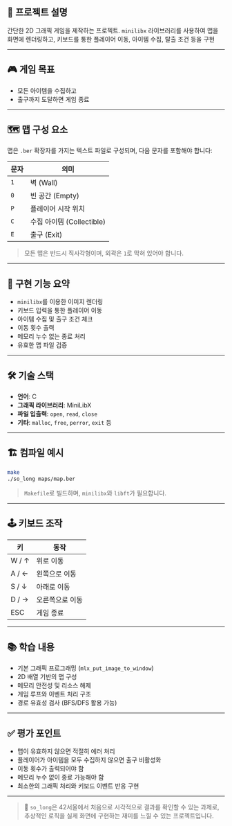 ## 📌 프로젝트 설명

간단한 2D 그래픽 게임을 제작하는 프로젝트. 
`minilibx` 라이브러리를 사용하여 맵을 화면에 렌더링하고, 키보드를 통한 플레이어 이동, 아이템 수집, 탈출 조건 등을 구현

---

## 🎮 게임 목표

- 모든 아이템을 수집하고
- 출구까지 도달하면 게임 종료

---

## 🗺️ 맵 구성 요소

맵은 `.ber` 확장자를 가지는 텍스트 파일로 구성되며, 다음 문자를 포함해야 합니다:

| 문자 | 의미            |
|------|-----------------|
| `1`  | 벽 (Wall)        |
| `0`  | 빈 공간 (Empty)  |
| `P`  | 플레이어 시작 위치 |
| `C`  | 수집 아이템 (Collectible) |
| `E`  | 출구 (Exit)      |

> 모든 맵은 반드시 직사각형이며, 외곽은 `1`로 막혀 있어야 합니다.

---

## 🧠 구현 기능 요약

- `minilibx`를 이용한 이미지 렌더링
- 키보드 입력을 통한 플레이어 이동
- 아이템 수집 및 출구 조건 체크
- 이동 횟수 출력
- 메모리 누수 없는 종료 처리
- 유효한 맵 파일 검증

---

## 🛠️ 기술 스택

- **언어**: C  
- **그래픽 라이브러리**: MiniLibX  
- **파일 입출력**: `open`, `read`, `close`  
- **기타**: `malloc`, `free`, `perror`, `exit` 등

---

## 🏗️ 컴파일 예시

```bash
make
./so_long maps/map.ber
```

> `Makefile`로 빌드하며, `minilibx`와 `libft`가 필요합니다.

---

## 🕹️ 키보드 조작

| 키       | 동작          |
|----------|---------------|
| W / ↑    | 위로 이동      |
| A / ←    | 왼쪽으로 이동   |
| S / ↓    | 아래로 이동     |
| D / →    | 오른쪽으로 이동 |
| ESC      | 게임 종료      |

---

## 📚 학습 내용

- 기본 그래픽 프로그래밍 (`mlx_put_image_to_window`)
- 2D 배열 기반의 맵 구성
- 메모리 안전성 및 리소스 해제
- 게임 루프와 이벤트 처리 구조
- 경로 유효성 검사 (BFS/DFS 활용 가능)

---

## ✅ 평가 포인트

- 맵이 유효하지 않으면 적절히 에러 처리
- 플레이어가 아이템을 모두 수집하지 않으면 출구 비활성화
- 이동 횟수가 출력되어야 함
- 메모리 누수 없이 종료 가능해야 함
- 최소한의 그래픽 처리와 키보드 이벤트 반응 구현

---

> 🏁 `so_long`은 42서울에서 처음으로 시각적으로 결과를 확인할 수 있는 과제로, 추상적인 로직을 실제 화면에 구현하는 재미를 느낄 수 있는 프로젝트입니다.
